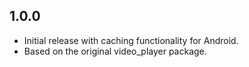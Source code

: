 ## 1.0.0
- Initial release with caching functionality for Android.
- Based on the original video_player package.
